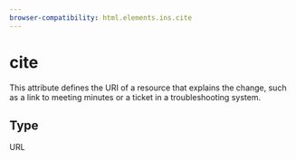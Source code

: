 ```yaml
---
browser-compatibility: html.elements.ins.cite
---
```


# cite

This attribute defines the URI of a resource that explains the
change, such as a link to meeting minutes or a ticket in a
troubleshooting system.

## Type

URL
